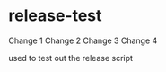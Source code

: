 release-test
============

Change 1
Change 2
Change 3
Change 4

used to test out the release script
